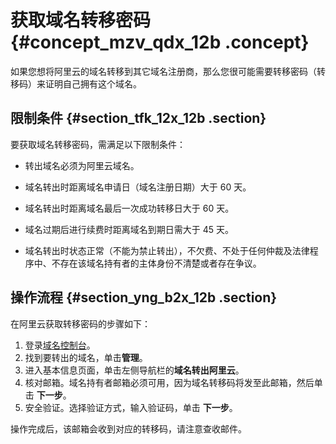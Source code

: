 # 获取域名转移密码 {#concept_mzv_qdx_12b .concept}

如果您想将阿里云的域名转移到其它域名注册商，那么您很可能需要转移密码（转移码）来证明自己拥有这个域名。

## 限制条件 {#section_tfk_12x_12b .section}

要获取域名转移密码，需满足以下限制条件：

-   转出域名必须为阿里云域名。

-   域名转出时距离域名申请日（域名注册日期）大于 60 天。

-   域名转出时距离域名最后一次成功转移日大于 60 天。

-   域名过期后进行续费时距离域名到期日需大于 45 天。

-   域名转出时状态正常（不能为禁止转出），不欠费、不处于任何仲裁及法律程序中、不存在该域名持有者的主体身份不清楚或者存在争议。


## 操作流程 {#section_yng_b2x_12b .section}

在阿里云获取转移密码的步骤如下：

1.  登录[域名控制台](https://dc.console.aliyun.com/#/domain/list)。
2.  找到要转出的域名，单击**管理**。
3.  进入基本信息页面，单击左侧导航栏的**域名转出阿里云**。
4.  核对邮箱。域名持有者邮箱必须可用，因为域名转移码将发至此邮箱，然后单击 **下一步**。
5.  安全验证。选择验证方式，输入验证码，单击 **下一步**。

操作完成后，该邮箱会收到对应的转移码，请注意查收邮件。

